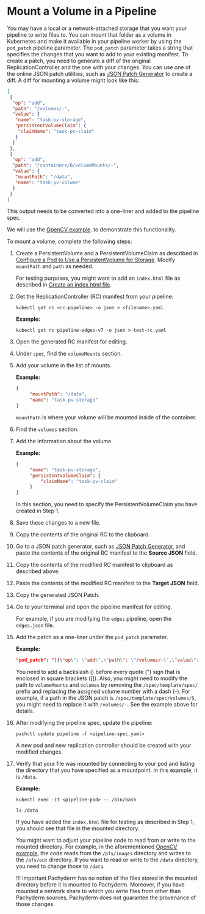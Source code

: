 # Mount a Volume in a Pipeline

You may have a local or a network-attached storage that you want your
pipeline to write files to.
You can mount that folder as a volume in Kubernetes
and make it available in your pipeline worker by using the
`pod_patch` pipeline parameter.
The `pod_patch` parameter takes a string that specifies the changes
that you want to add to your existing manifest. To create
a patch, you need to generate a diff of the original ReplicationController
and the one with your changes. You can use one of the online JSON patch
utilities, such as [JSON Patch Generator](https://extendsclass.com/json-patch.html)
to create a diff. A diff for mounting a volume might look like this:

```json
[
 {
  "op": "add",
  "path": "/volumes/-",
  "value": {
   "name": "task-pv-storage",
   "persistentVolumeClaim": {
    "claimName": "task-pv-claim"
   }
  }
 },
 {
  "op": "add",
  "path": "/containers/0/volumeMounts/-",
  "value": {
   "mountPath": "/data",
   "name": "task-pv-volume"
  }
 }
]
```

This output needs to be converted into a one-liner and added to the
pipeline spec.

We will use the [OpenCV example](../getting_started/beginner_tutorial/).
to demonstrate this functionality.

To mount a volume, complete the following steps:

1. Create a PersistentVolume and a PersistentVolumeClaim as
described in [Configure a Pod to Use a PersistentVolume for Storage](https://kubernetes.io/docs/tasks/configure-pod-container/configure-persistent-volume-storage/). Modify `mountPath` and `path` as needed.

   For testing purposes, you might want to add an `index.html`
   file as described in [Create an index.html file](https://kubernetes.io/docs/tasks/configure-pod-container/configure-persistent-volume-storage/#create-an-index-html-file-on-your-node).

1. Get the ReplicationController (RC) manifest from your pipeline:

   ```shell
   kubectl get rc <rc-pipeline> -o json > <filename>.yaml
   ```

   **Example:**

   ```shell
   kubectl get rc pipeline-edges-v7 -o json > test-rc.yaml
   ```

1. Open the generated RC manifest for editing.
1. Under `spec`, find the `volumeMounts` section.
1. Add your volume in the list of mounts. 

   **Example:**

   ```json
   {
        "mountPath": "/data",
        "name": "task-pv-storage"
   }
   ```

   `mountPath` is where your volume will be mounted inside of the
   container.

1. Find the `volumes` section.
1. Add the information about the volume.

   **Example:**

   ```json
   {
        "name": "task-pv-storage",
        "persistentVolumeClaim": {
            "claimName": "task-pv-claim"
        }
   }
   ```

   In this section, you need to specify the PersistentVolumeClaim you have
   created in Step 1.

1. Save these changes to a new file.
1. Copy the contents of the original RC to the clipboard.
1. Go to a JSON patch generator, such as [JSON Patch Generator](https://extendsclass.com/json-patch.html),
and paste the contents of the original RC manifest to the **Source JSON**
field.
1. Copy the contents of the modified RC manifest to clipboard
as described above.
1. Paste the contents of the modified RC manifest to the **Target JSON**
field.
1. Copy the generated JSON Patch.
1. Go to your terminal and open the pipeline manifest for editing.

   For example, if you are modifying the `edges` pipeline, open the
   `edges.json` file.

1. Add the patch as a one-liner under the `pod_patch` parameter.

   **Example:**

   ```json
   "pod_patch": "[{\"op\": \"add\",\"path\": \"/volumes/-\",\"value\": {\"name\": \"task-pv-storage\",\"persistentVolumeClaim\": {\"claimName\": \"task-pv-claim\"}}}, {\"op\": \"add\",\"path\": \"/containers/0/volumeMounts/-\",\"value\": {\"mountPath\": \"/data\",\"name\": \"task-pv-storage\"}}]"
   ```

   You need to add a backslash (\) before every quote (") sign
   that is enclosed in square brackets ([]). Also, you might need
   to modify the path to `volumeMounts` and `volumes` by removing
   the `/spec/template/spec/` prefix and replacing the assigned
   volume number with a dash (-). For example, if a
   path in the JSON patch is `/spec/template/spec/volumes/5`, you
   might need to replace it with `/volumes/-`. See the example
   above for details.

1. After modifying the pipeline spec, update the pipeline:

   ```shell
   pachctl update pipeline -f <pipeline-spec.yaml>
   ```

   A new pod and new replication controller should be created with
   your modified changes.

1. Verify that your file was mounted by connecting to your pod and
listing the directory that you have specified as a mountpoint. In this
example, it is `/data`.

   **Example:**

   ```shell
   kubectl exec -it <pipeline-pod> -- /bin/bash
   ```

   ```shell
   ls /data
   ```

   If you have added the `index.html` file for testing as described
   in Step 1, you should see that file in the mounted directory.

   You might want to adjust your pipeline code to read from or write to
   the mounted directory. For example, in the aforementioned
   [OpenCV example](https://docs.pachyderm.com/latest/getting_started/beginner_tutorial/#create-a-pipeline),
   the code reads from the `/pfs/images` directory and writes to the
   `/pfs/out` directory. If you want to read or write to the `/data`
   directory, you need to change those to `/data`.

   !!! important
       Pachyderm has no notion of the files stored in the mounted directory
       before it is mounted to Pachyderm. Moreover, if you have mounted a
       network share to which you write files from other than Pachyderm
       sources, Pachyderm does not guarantee the provenance of those changes.


